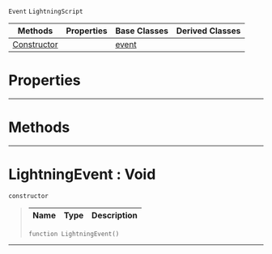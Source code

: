  `Event` `LightningScript`



|Methods|Properties|Base Classes|Derived Classes|
|---|---|---|---|
|[ Constructor](https://plasmaengine.github.io/PlasmaDocs/Plasma1/C++/code_reference/class_reference/lightningevent.md#lightningevent-void)| |[event](https://plasmaengine.github.io/PlasmaDocs/Plasma1/C++/code_reference/class_reference/event.md)| |


 #  Properties


---  
 #  Methods


---  
 #  LightningEvent : Void

 `constructor`

> 
> |Name|Type|Description|
> |---|---|---|
> ``` lang=cpp, name=Lightning
> function LightningEvent()
> ``` 


---  
 

 